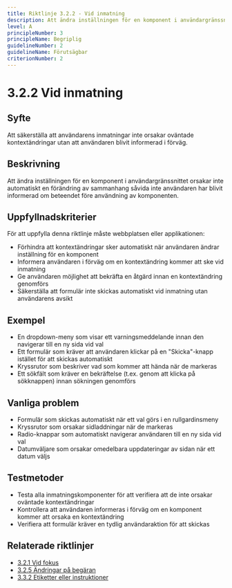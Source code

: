 ```yaml
---
title: Riktlinje 3.2.2 - Vid inmatning
description: Att ändra inställningen för en komponent i användargränssnittet orsakar inte automatiskt en förändring av sammanhang såvida inte användaren har blivit informerad om beteendet före användning av komponenten.
level: A
principleNumber: 3
principleName: Begriplig
guidelineNumber: 2
guidelineName: Förutsägbar
criterionNumber: 2
---
```


# 3.2.2 Vid inmatning

## Syfte

Att säkerställa att användarens inmatningar inte orsakar oväntade kontextändringar utan att användaren blivit informerad i förväg.

## Beskrivning

Att ändra inställningen för en komponent i användargränssnittet orsakar inte automatiskt en förändring av sammanhang såvida inte användaren har blivit informerad om beteendet före användning av komponenten.

## Uppfyllnadskriterier

För att uppfylla denna riktlinje måste webbplatsen eller applikationen:

- Förhindra att kontextändringar sker automatiskt när användaren ändrar inställning för en komponent
- Informera användaren i förväg om en kontextändring kommer att ske vid inmatning
- Ge användaren möjlighet att bekräfta en åtgärd innan en kontextändring genomförs
- Säkerställa att formulär inte skickas automatiskt vid inmatning utan användarens avsikt

## Exempel

- En dropdown-meny som visar ett varningsmeddelande innan den navigerar till en ny sida vid val
- Ett formulär som kräver att användaren klickar på en "Skicka"-knapp istället för att skickas automatiskt
- Kryssrutor som beskriver vad som kommer att hända när de markeras
- Ett sökfält som kräver en bekräftelse (t.ex. genom att klicka på sökknappen) innan sökningen genomförs

## Vanliga problem

- Formulär som skickas automatiskt när ett val görs i en rullgardinsmeny
- Kryssrutor som orsakar sidladdningar när de markeras
- Radio-knappar som automatiskt navigerar användaren till en ny sida vid val
- Datumväljare som orsakar omedelbara uppdateringar av sidan när ett datum väljs

## Testmetoder

- Testa alla inmatningskomponenter för att verifiera att de inte orsakar oväntade kontextändringar
- Kontrollera att användaren informeras i förväg om en komponent kommer att orsaka en kontextändring
- Verifiera att formulär kräver en tydlig användaraktion för att skickas

## Relaterade riktlinjer

- [3.2.1 Vid fokus](/wcag/3/2/1/vid-fokus)
- [3.2.5 Ändringar på begäran](/wcag/3/2/5/andringar-pa-begaran)
- [3.3.2 Etiketter eller instruktioner](/wcag/3/3/2/etiketter-eller-instruktioner)
